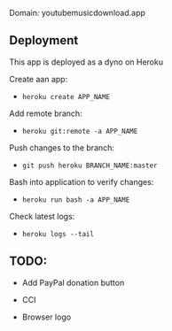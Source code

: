 Domain: youtubemusicdownload.app

## Deployment
This app is deployed as a dyno on Heroku

Create aan app:
- `heroku create APP_NAME`

Add remote branch:
- `heroku git:remote -a APP_NAME`

Push changes to the branch:
- `git push heroku BRANCH_NAME:master`

Bash into application to verify changes:
- `heroku run bash -a APP_NAME`

Check latest logs:
- `heroku logs --tail`


## TODO:

- Add PayPal donation button

- CCI

- Browser logo
